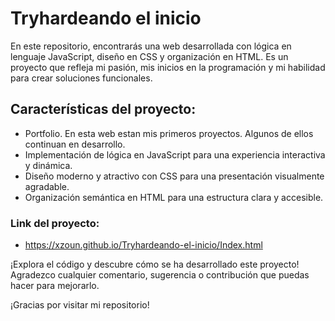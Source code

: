 # Tryhardeando el inicio

En este repositorio, encontrarás una web desarrollada con lógica en lenguaje JavaScript, diseño en CSS y organización en HTML. 
Es un proyecto que refleja mi pasión, mis inicios en la programación y mi habilidad para crear soluciones funcionales.

## Características del proyecto:

* Portfolio. En esta web estan mis primeros proyectos. Algunos de ellos continuan en desarrollo.
* Implementación de lógica en JavaScript para una experiencia interactiva y dinámica.
* Diseño moderno y atractivo con CSS para una presentación visualmente agradable.
* Organización semántica en HTML para una estructura clara y accesible.

### Link del proyecto: 

* https://xzoun.github.io/Tryhardeando-el-inicio/Index.html

¡Explora el código y descubre cómo se ha desarrollado este proyecto! Agradezco cualquier comentario, sugerencia o contribución que puedas hacer para mejorarlo.

¡Gracias por visitar mi repositorio!